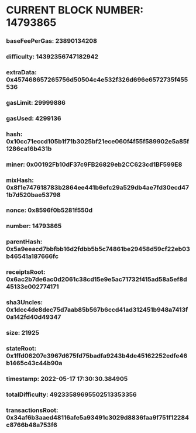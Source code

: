 # CURRENT BLOCK NUMBER: 14793865

### baseFeePerGas: 23890134208
### difficulty: 14392356747182942
### extraData: 0x457468657265756d50504c4e532f326d696e6572735f455536
### gasLimit: 29999886
### gasUsed: 4299136
### hash: 0x10cc71eccd105b1f71b3025bf21ece060f4f55f589902e5a85f1286ca16b431b
### miner: 0x00192Fb10dF37c9FB26829eb2CC623cd1BF599E8
### mixHash: 0x8f1e747618783b2864ee441b6efc29a529db4ae7fd30ecd471b7d520bae53798
### nonce: 0x8596f0b5281f550d
### number: 14793865
### parentHash: 0x5a9eeacd7bbfbb16d2fdbb5b5c74861be29458d59cf22eb03b46541a187666fc
### receiptsRoot: 0x6ac2b7de6ac0d2061c38cd15e9e5ac71732f415ad58a5ef8d45133e002774171
### sha3Uncles: 0x1dcc4de8dec75d7aab85b567b6ccd41ad312451b948a7413f0a142fd40d49347
### size: 21925
### stateRoot: 0x1ffd06207e3967d675fd75badfa9243b4de45162252edfe46b1465c43c44b90a
### timestamp: 2022-05-17 17:30:30.384905
### totalDifficulty: 49233589695502513353356
### transactionsRoot: 0x34af6b3aaed48116afe5a93491c3029d8836faa9f751f12284c8766b48a753f6
